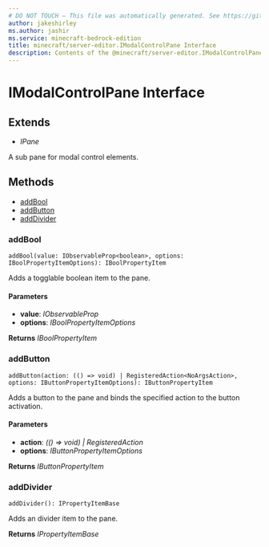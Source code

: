 ```yaml
---
# DO NOT TOUCH — This file was automatically generated. See https://github.com/mojang/minecraftapidocsgenerator to modify descriptions, examples, etc.
author: jakeshirley
ms.author: jashir
ms.service: minecraft-bedrock-edition
title: minecraft/server-editor.IModalControlPane Interface
description: Contents of the @minecraft/server-editor.IModalControlPane class.
---
```

# IModalControlPane Interface

## Extends
- *IPane*

A sub pane for modal control elements.

## Methods
- [addBool](#addbool)
- [addButton](#addbutton)
- [addDivider](#adddivider)

### **addBool**
`
addBool(value: IObservableProp<boolean>, options: IBoolPropertyItemOptions): IBoolPropertyItem
`

Adds a togglable boolean item to the pane.

#### **Parameters**
- **value**: *IObservableProp<boolean>*
- **options**: *IBoolPropertyItemOptions*

**Returns** *IBoolPropertyItem*

### **addButton**
`
addButton(action: (() => void) | RegisteredAction<NoArgsAction>, options: IButtonPropertyItemOptions): IButtonPropertyItem
`

Adds a button to the pane and binds the specified action to the button activation.

#### **Parameters**
- **action**: *(() => void) | RegisteredAction<NoArgsAction>*
- **options**: *IButtonPropertyItemOptions*

**Returns** *IButtonPropertyItem*

### **addDivider**
`
addDivider(): IPropertyItemBase
`

Adds an divider item to the pane.

**Returns** *IPropertyItemBase*

